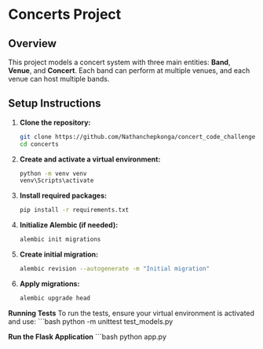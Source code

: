 # Concerts Project

## Overview

This project models a concert system with three main entities: **Band**, **Venue**, and **Concert**. Each band can perform at multiple venues, and each venue can host multiple bands.

## Setup Instructions

1. **Clone the repository:**

   ```bash
   git clone https://github.com/Nathanchepkonga/concert_code_challenge.git
   cd concerts

2. **Create and activate a virtual environment:**
    ```bash
    python -m venv venv
    venv\Scripts\activate

3. **Install required packages:**
    ```bash
    pip install -r requirements.txt

4. **Initialize Alembic (if needed):**
    ```bash
    alembic init migrations

5. **Create initial migration:**
    ```bash
    alembic revision --autogenerate -m "Initial migration"

6. **Apply migrations:**
    ```bash
    alembic upgrade head

**Running Tests**
To run the tests, ensure your virtual environment is activated and use:
    ```bash
    python -m unittest test_models.py

**Run the Flask Application**
    ```bash
    python app.py








